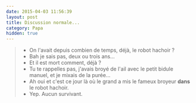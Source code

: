 ```yaml
---
date: 2015-04-03 11:56:39
layout: post
title: Discussion normale...
category: Papa
hidden: true
---
```


> - On l'avait depuis combien de temps, déjà, le robot hachoir ?
> - Bah je sais pas, deux ou trois ans...
> - Et il est mort comment, déjà ?
> - Tu te rappelles pas, j'avais broyé de l'ail avec le petit bidule manuel, et je mixais de la purée...
> - Ah oui et c'est ce jour là où le grand a mis le fameux broyeur **dans** le robot hachoir.
> - Yep. Aucun survivant.

